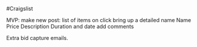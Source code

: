 #Craigslist

MVP:
make new post:
list of items
on click bring up a detailed name
Name
Price
Description
Duration and date
add comments

Extra
bid
capture emails.
